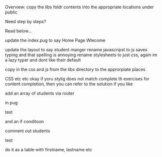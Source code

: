 
Overview:
copy the libs foldr contents into the appropriate locations under public


Need step by steps?

Read below...

update the index.pug to say Home Page Wlecome

update the layout to say student manger
rename javascripst to js saves typing and that spelling is annoying
rename stylesheets to just css, again im a lazy typer and dont like their default

copy in the css and js from the libs directory to the approrpiate places



CSS etc etc okay if yoru stylig does not match
complete th exercises for content completion, then you can refer to the solution if you like


add an array of students
via router

in pug

test

and an if conditoon

comment out students

test


do it as a table
with firstname, lastname
etc
